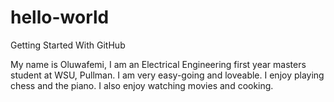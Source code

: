 # hello-world
Getting Started With GitHub

My name is Oluwafemi, I am an Electrical Engineering first year masters student at WSU, Pullman. I am very easy-going and loveable. I enjoy playing chess and the piano. I also enjoy watching movies and cooking. 
